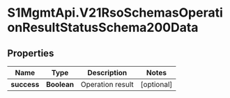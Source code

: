 # S1MgmtApi.V21RsoSchemasOperationResultStatusSchema200Data

## Properties
Name | Type | Description | Notes
------------ | ------------- | ------------- | -------------
**success** | **Boolean** | Operation result | [optional] 


